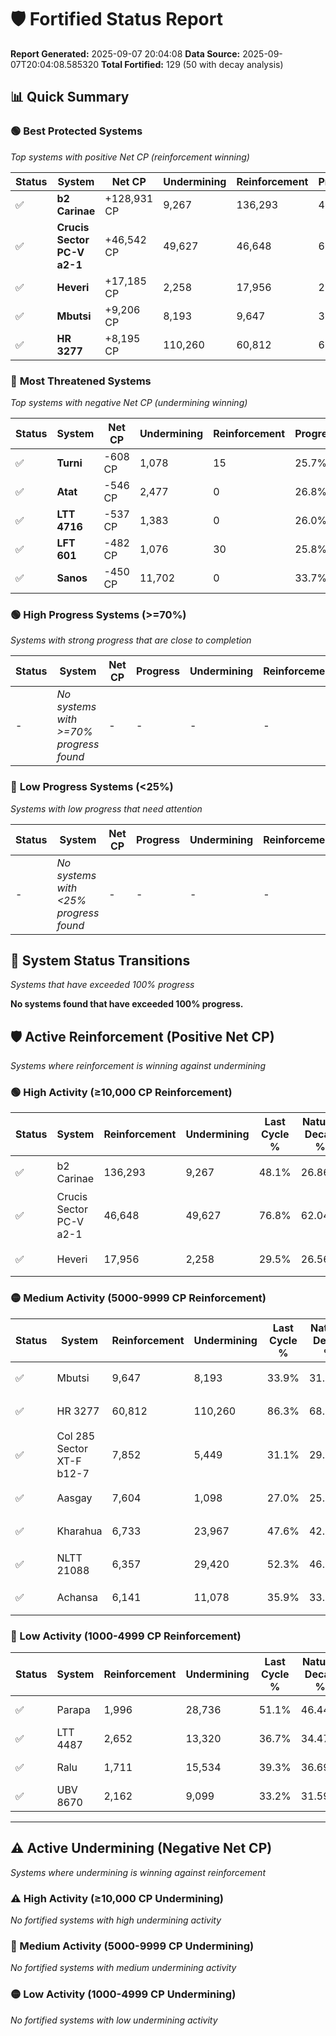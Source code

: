 # 🛡️ Fortified Status Report

**Report Generated:** 2025-09-07 20:04:08
**Data Source:** 2025-09-07T20:04:08.585320
**Total Fortified:** 129 (50 with decay analysis)

## 📊 Quick Summary

### 🟢 **Best Protected Systems**
*Top systems with positive Net CP (reinforcement winning)*

| Status | System | Net CP | Undermining | Reinforcement | Progress |
|--------|--------|--------|-------------|---------------|----------|
| ✅ | **b2 Carinae** | +128,931 CP | 9,267 | 136,293 | 46.7% |
| ✅ | **Crucis Sector PC-V a2-1** | +46,542 CP | 49,627 | 46,648 | 69.2% |
| ✅ | **Heveri** | +17,185 CP | 2,258 | 17,956 | 29.2% |
| ✅ | **Mbutsi** | +9,206 CP | 8,193 | 9,647 | 32.6% |
| ✅ | **HR 3277** | +8,195 CP | 110,260 | 60,812 | 69.3% |

### 🔴 **Most Threatened Systems**
*Top systems with negative Net CP (undermining winning)*

| Status | System | Net CP | Undermining | Reinforcement | Progress |
|--------|--------|--------|-------------|---------------|----------|
| ✅ | **Turni** | -608 CP | 1,078 | 15 | 25.7% |
| ✅ | **Atat** | -546 CP | 2,477 | 0 | 26.8% |
| ✅ | **LTT 4716** | -537 CP | 1,383 | 0 | 26.0% |
| ✅ | **LFT 601** | -482 CP | 1,076 | 30 | 25.8% |
| ✅ | **Sanos** | -450 CP | 11,702 | 0 | 33.7% |

### 🟢 **High Progress Systems (>=70%)**
*Systems with strong progress that are close to completion*

| Status | System | Net CP | Progress | Undermining | Reinforcement |
|--------|--------|--------|----------|-------------|---------------|
| - | *No systems with >=70% progress found* | - | - | - | - |

### 🔴 **Low Progress Systems (<25%)**
*Systems with low progress that need attention*

| Status | System | Net CP | Progress | Undermining | Reinforcement |
|--------|--------|--------|----------|-------------|---------------|
| - | *No systems with <25% progress found* | - | - | - | - |
## 🔄 System Status Transitions
*Systems that have exceeded 100% progress*

**No systems found that have exceeded 100% progress.**

## 🛡️ Active Reinforcement (Positive Net CP)
*Systems where reinforcement is winning against undermining*

### 🟢 High Activity (≥10,000 CP Reinforcement)

| Status | System | Reinforcement | Undermining | Last Cycle % | Natural Decay % | Current Progress % | Current CP | Net CP | Activity |
|--------|--------|---------------|-------------|--------------|-----------------|-------------------|------------|--------|----------|
| ✅ | b2 Carinae | 136,293 | 9,267 | 48.1% | 26.86% | 46.7% | 303,550 | +128,931 | 🟢 High Reinforcement |
| ✅ | Crucis Sector PC-V a2-1 | 46,648 | 49,627 | 76.8% | 62.04% | 69.2% | 449,800 | +46,542 | 🟢 High Reinforcement |
| ✅ | Heveri | 17,956 | 2,258 | 29.5% | 26.56% | 29.2% | 189,800 | +17,185 | 🟢 High Reinforcement |

### 🟡 Medium Activity (5000-9999 CP Reinforcement)

| Status | System | Reinforcement | Undermining | Last Cycle % | Natural Decay % | Current Progress % | Current CP | Net CP | Activity |
|--------|--------|---------------|-------------|--------------|-----------------|-------------------|------------|--------|----------|
| ✅ | Mbutsi | 9,647 | 8,193 | 33.9% | 31.18% | 32.6% | 211,900 | +9,206 | 🟡 Medium Reinforcement |
| ✅ | HR 3277 | 60,812 | 110,260 | 86.3% | 68.04% | 69.3% | 450,449 | +8,195 | 🟡 Medium Reinforcement |
| ✅ | Col 285 Sector XT-F b12-7 | 7,852 | 5,449 | 31.1% | 29.16% | 30.3% | 196,950 | +7,414 | 🟡 Medium Reinforcement |
| ✅ | Aasgay | 7,604 | 1,098 | 27.0% | 25.74% | 26.8% | 174,200 | +6,889 | 🟡 Medium Reinforcement |
| ✅ | Kharahua | 6,733 | 23,967 | 47.6% | 42.92% | 43.9% | 285,350 | +6,399 | 🟡 Medium Reinforcement |
| ✅ | NLTT 21088 | 6,357 | 29,420 | 52.3% | 46.89% | 47.8% | 310,700 | +5,944 | 🟡 Medium Reinforcement |
| ✅ | Achansa | 6,141 | 11,078 | 35.9% | 33.32% | 34.2% | 222,300 | +5,709 | 🟡 Medium Reinforcement |

### 🔴 Low Activity (1000-4999 CP Reinforcement)

| Status | System | Reinforcement | Undermining | Last Cycle % | Natural Decay % | Current Progress % | Current CP | Net CP | Activity |
|--------|--------|---------------|-------------|--------------|-----------------|-------------------|------------|--------|----------|
| ✅ | Parapa | 1,996 | 28,736 | 51.1% | 46.44% | 46.7% | 303,550 | +1,668 | 🔵 Low Reinforcement |
| ✅ | LTT 4487 | 2,652 | 13,320 | 36.7% | 34.47% | 34.7% | 225,550 | +1,526 | 🔵 Low Reinforcement |
| ✅ | Ralu | 1,711 | 15,534 | 39.3% | 36.69% | 36.9% | 239,850 | +1,379 | 🔵 Low Reinforcement |
| ✅ | UBV 8670 | 2,162 | 9,099 | 33.2% | 31.59% | 31.8% | 206,700 | +1,365 | 🔵 Low Reinforcement |


---

## ⚠️ Active Undermining (Negative Net CP)
*Systems where undermining is winning against reinforcement*

### ⚠️ High Activity (≥10,000 CP Undermining)

*No fortified systems with high undermining activity*

### 🔶 Medium Activity (5000-9999 CP Undermining)

*No fortified systems with medium undermining activity*

### 🟡 Low Activity (1000-4999 CP Undermining)

*No fortified systems with low undermining activity*
